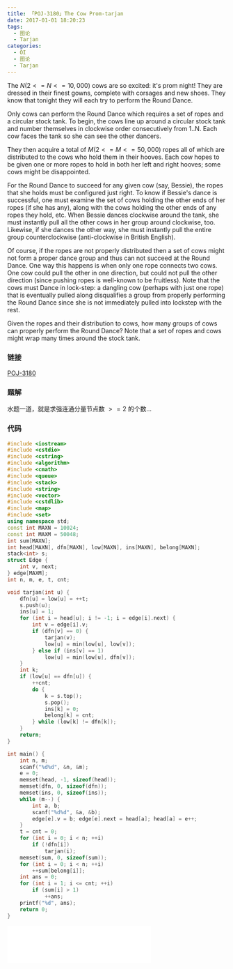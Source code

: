 ```yaml
---
title: 「POJ-3180」The Cow Prom-tarjan
date: 2017-01-01 18:20:23
tags:
  - 图论
  - Tarjan
categories:
  - OI
  - 图论
  - Tarjan
---
```

The $N (2 <= N <= 10,000)$ cows are so excited: it's prom night! They are dressed in their finest gowns, complete with corsages and new shoes. They know that tonight they will each try to perform the Round Dance.

Only cows can perform the Round Dance which requires a set of ropes and a circular stock tank. To begin, the cows line up around a circular stock tank and number themselves in clockwise order consecutively from 1..N. Each cow faces the tank so she can see the other dancers.
<!-- more -->
They then acquire a total of $M (2 <= M <= 50,000)$ ropes all of which are distributed to the cows who hold them in their hooves. Each cow hopes to be given one or more ropes to hold in both her left and right hooves; some cows might be disappointed.

For the Round Dance to succeed for any given cow (say, Bessie), the ropes that she holds must be configured just right. To know if Bessie's dance is successful, one must examine the set of cows holding the other ends of her ropes (if she has any), along with the cows holding the other ends of any ropes they hold, etc. When Bessie dances clockwise around the tank, she must instantly pull all the other cows in her group around clockwise, too. Likewise,
if she dances the other way, she must instantly pull the entire group counterclockwise (anti-clockwise in British English).

Of course, if the ropes are not properly distributed then a set of cows might not form a proper dance group and thus can not succeed at the Round Dance. One way this happens is when only one rope connects two cows. One cow could pull the other in one direction, but could not pull the other direction (since pushing ropes is well-known to be fruitless). Note that the cows must Dance in lock-step: a dangling cow (perhaps with just one rope) that is eventually pulled along disqualifies a group from properly performing the Round Dance since she is not immediately pulled into lockstep with the rest.

Given the ropes and their distribution to cows, how many groups of cows can properly perform the Round Dance? Note that a set of ropes and cows might wrap many times around the stock tank.
### 链接
[POJ-3180](http://poj.org/problem?id=3180)
### 题解
水题一道，就是求强连通分量节点数 $>=2$ 的个数...
### 代码
``` cpp
#include <iostream>
#include <cstdio>
#include <cstring>
#include <algorithm>
#include <cmath>
#include <queue>
#include <stack>
#include <string>
#include <vector>
#include <cstdlib>
#include <map>
#include <set>
using namespace std;
const int MAXN = 10024;
const int MAXM = 50048;
int sum[MAXN];
int head[MAXN], dfn[MAXN], low[MAXN], ins[MAXN], belong[MAXN];
stack<int> s;
struct Edge {
    int v, next;
} edge[MAXM];
int n, m, e, t, cnt;

void tarjan(int u) {
    dfn[u] = low[u] = ++t;
    s.push(u);
    ins[u] = 1;
    for (int i = head[u]; i != -1; i = edge[i].next) {
        int v = edge[i].v;
        if (dfn[v] == 0) {
            tarjan(v);
            low[u] = min(low[u], low[v]);
        } else if (ins[v] == 1)
            low[u] = min(low[u], dfn[v]);
    }
    int k;
    if (low[u] == dfn[u]) {
        ++cnt;
        do {
            k = s.top();
            s.pop();
            ins[k] = 0;
            belong[k] = cnt;
        } while (low[k] != dfn[k]);
    }
    return;
}

int main() {
    int n, m;
    scanf("%d%d", &n, &m);
    e = 0;
    memset(head, -1, sizeof(head));
    memset(dfn, 0, sizeof(dfn));
    memset(ins, 0, sizeof(ins));
    while (m--) {
        int a, b;
        scanf("%d%d", &a, &b);
        edge[e].v = b; edge[e].next = head[a]; head[a] = e++;
    }
    t = cnt = 0;
    for (int i = 0; i < n; ++i)
        if (!dfn[i])
            tarjan(i);
    memset(sum, 0, sizeof(sum));
    for (int i = 0; i < n; ++i)
        ++sum[belong[i]];
    int ans = 0;
    for (int i = 1; i <= cnt; ++i)
        if (sum[i] > 1)
            ++ans;
    printf("%d", ans);
    return 0;
}
```
<iframe frameborder="no" border="0" marginwidth="0" marginheight="0" width=330 height=86 src="//music.163.com/outchain/player?type=2&id=29922939&auto=1&height=66"></iframe>
